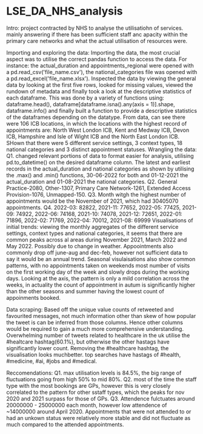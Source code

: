 # LSE_DA_NHS_analysis
Intro:
project contracted by NHS to analyse the utilisatiohn of services. mainly answering if there has been sufficient staff anc apacity within the primary care networks and what the actual utilisation of resources were.

Importing and exploring the data:
Importing the data, the most crucial aspect was to utilise the correct pandas function to access the data. For instance: the actual_duration and appointments_regional were opened with a pd.read_csv('file_name.csv'), the national_categories file was opened with a pd.read_excel('file_name.xlsx'). Inspected the data by viewing the general data by looking at the first five rows, looked for missing values, viewed the rundown of metadata and finally took a look at the descriptive statistics of each dataframe. This was done by a variety of functions using: dataframe.head(), dataframe[dataframe.isna().any(axis = 1)].shape, dataframe.info() and finally built a function to provide a descriptive statistics of the dataframes depending on the datatype. 
From data, can see there were 106 ICB locations, in which the locations with the highest record of appointments are: North West London ICB, Kent and Medway ICB, Devon ICB, Hampshire and Isle of Wight ICB and the North East London ICB. SHown that there were 5 different service settings, 3 context types, 18 national categories and 3 distinct appointment  statuses.
Wrangling the data:
Q1. changed relevant portions of data to format easier for analysis, utilising pd.to_datetime() on the desired dataframe column. The latest and earliest records in the actual_duration and national categories as shown by utilising the .max() and .min() functions, 30-06-2022 for both and 01-12-2021 the actual_duration and 01-08-2021 the national categories. 
Q2. General Practice-2080, Other-1307, Primary Care Network-1261, Extended Access Provision-1076, Unmapped-150.
Q3. Month witgh the highest number of appointments would be the November of 2021, which had 30405070 appointments.
Q4. 2022-03: 82822, 2021-11: 77652, 2022-05: 77425, 2021-09: 74922, 2022-06: 74168, 2021-10: 74078, 2021-12: 72651, 2022-01: 71896, 2022-02: 71769, 2022-04: 70012, 2021-08: 69999
Visualisations of initial trends:
viewing the monthly aggregates of the different service settings, context types and national categories, it seems that there are common peaks across al areas during November 2021, March 2022 and May 2022. Possibly due to change in weather. Appoointments also commonly drop off june-aug and dec-feb, however not sufficient data to say it would be an annual trend.
Seasonal visulaisations also show common patterns, with no appointments taken on weekends most number of visits on the first working day of the week and slowly drops during the working days. Looking at the axis, the pattern is only a mild correlation across the weeks, in actuality the count of appointment in autum is significantly higher than the other seasons and summer having the lowest count of appoinments booked.

Data scraping:
Based off the unique value counts of retweeted and favourited messages, not much information other than skew of how popular the tweet is can be inferred from those columns. Hence other columns would be required to gain a much more comprehensive understanding.
Overwhelming number of tweets related to healthcare in the uk utilise the #healtcare hashtag(60.1%), but otherwise the other hastags have significantly lower count. Removing the #healthcare hashtag, the visualisation looks muchbetter. top searches have hastags of #health, #medicine, #ai, #jobs and #medical.

Reccomendations:
Q1. max utilisation levels is 84.5%, the big range of fluctuations going from high 50% to mid 80%.
Q2. most of the time the staff type with the most bookings are GPs, however this is very closely correlated to the pattern for other sstaff types, which the peaks for nov 2020 and 2021 surpass for those of GPs. 
Q3. Attendence fulctuates around 20000000 - 25000000 each month, however low attendence of ~14000000 around April 2020. Appointments that were not attended to or had an unkown status were relatively more stable and did not fluctuate as much compared to the attended appointments.

